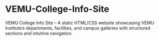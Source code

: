 # VEMU-College-Info-Site
VEMU College Info Site – A static HTML/CSS website showcasing VEMU Institute’s departments, facilities, and campus galleries with structured sections and intuitive navigation.
